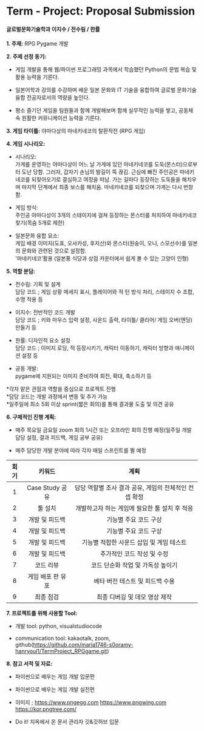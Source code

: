 # Term - Project: Proposal Submission 
#### 글로벌문화기술학과 이지수 /  전수림 / 한률

**1. 주제:** RPG Pygame 개발 

**2. 주제 선정 동기:** 
-  게임 개발을 통해 웹/파이썬 프로그래밍 과목에서 학습했던 Python의 문법 복습 및 활용 능력을 기른다. 


- 일본어학과 강의를 수강하며 배운 일본 문화와 IT 기술을 융합하여 글로벌 문화기술 융합 전공자로서의 역량을 높인다. 


- 평소 즐기던 게임을 팀원들과 함께 개발해보며 함께 실무적인 능력을 쌓고, 공동체 속 원활한 커뮤니케이션 능력을 기른다. 

**3. 게임 타이틀:** 야마다상의 마네키네코의 탈환작전 (RPG 게임)

**4. 게임 시나리오:**<br>
- 시나리오: <br>
가게를 운영하는 야마다상이 어느 날 가게에 있던 마네키네코를 도둑(몬스터)으로부터 도난 당함. 그러자, 갑자기 손님의 발길이 뚝 끊김. 근심에 빠진 주인공은 마네키네코를 되찾아오기로 결심하고 여정을 떠남. 가는 길마다 등장하는 도둑들을 해치우며 마지막 단계에서 최종 보스를 해치움. 마네키네코를 되찾으며 가게는 다시 번창함.
 
 
- 게임 방식: <br>
주인공 야마다상이 3개의 스테이지에 걸쳐 등장하는 몬스터를 처치하여 마네키네코 찾기(목숨 5개로 제한)


- 일본문화 융합 요소: <br>
게임 배경 이미지(도효, 오사카성, 후지산)와 몬스터(원숭이, 오니, 스모선수)를 일본의 문화와 관련된 것으로 설정함.<br>
'마네키네코’활용 (일본풍 식당과 상점 카운터에서 쉽게 볼 수 있는 고양이 인형) 

**5. 역할 분담:**
- 전수림: 기획 및 설계<br>
담당 코드 ; 게임 상황 메세지 표시, 플레이어와 적 턴 방식 처리, 스테이지 수 조합, 수명 적용  등 


 - 이지수: 전반적인 코드 개발<br>
담당 코드 ; 키와 마우스 입력 설정, 사운드 출력, 타이틀/ 클리어/ 게임 오버(엔딩) 만들기 등 


 - 한률: 디자인적 요소 설정<br>
담당 코드 ; 이미지 로딩, 적 등장시키기, 캐릭터 이동하기, 캐릭터 방향과 애니메이션 설정 등


 - 공동 개발: <br>
 pygame에 지원되는 이미지 준비하여 회전, 확대, 축소하기 등

 *각자 맡은 관점과 역할을 중심으로 프로젝트 진행<br>
*담당 코드는 개발 과정에서 변동 및 추가 가능<br>
*일주일에 최소 5회 이상 sprint(짧은 회의)를 통해 결과물 도출 및 의견 공유

**6. 구체적인 진행 계획:**
- 매주 목요일 금요일 zoom 회의 1시간 또는 오프라인 회의 진행 예정(일주일 개발 담당 설정, 결과 피드백, 게임 공부 공유)


- 매주 담당한 개발 분야에 따라 각자 매일 스프린트를 뛸 예정

|회기|키워드|계획|
|:---:|:---:|:---:|
|1|Case Study 공유|담당 역할별 조사 결과 공유, 게임의 전체적인 컨셉 확정|
|2|툴 설치|개발하고자 하는 게임에 필요한 툴 설치 후 적응|
|3|개발 및 피드백|기능별 주요 코드 구상|
|4|개발 및 피드백|기능별 주요 코드 구상|
|5|개발 및 피드백|기능별 적합한 사운드 삽입 및 게임 테스트|
|6|개발 및 피드백|추가적인 코드 작성 및 수정|
|7|코드 리뷰|코드 단순화 작업 및 가독성 높이기|
|8|게임 배포 판 유포|베타 버전 테스트 및 피드백 수용|
|9|최종 점검|최종 디버깅 및 데모 영상 제작|

**7. 프로젝트를 위해 사용할 Tool:**
- 개발 tool: python, visualstudiocode


- communication tool: kakaotalk, zoom, github(https://github.com/maria1746-s0oramy-hanryoul1/TermProject_RPGgame.git)

**8. 참고 서적 및 자료:**
- 파이썬으로 배우는 게임 개발 입문편


- 파이썬으로 배우는 게임 개발 실전편 


- 이미지 ; https://www.pngegg.com   https://www.pngwing.com   https://kor.pngtree.com/
 

- Do it! 지옥에서 온 문서 관리자 깃&깃허브 입문